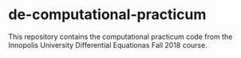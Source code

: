 # de-computational-practicum
This repository contains the computational practicum code from the Innopolis University Differential Equationas Fall 2018 course.
